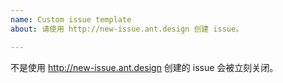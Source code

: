 ```yaml
---
name: Custom issue template
about: 请使用 http://new-issue.ant.design 创建 issue。

---
```


不是使用 http://new-issue.ant.design 创建的 issue 会被立刻关闭。
